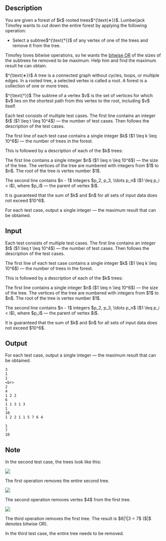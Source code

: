## Description

<div><p>You are given a forest of $k$ rooted trees$^{\text{∗}}$. Lumberjack Timofey wants to cut down the entire forest by applying the following operation: </p><ul> <li> Select a subtree$^{\text{†}}$ of any vertex of one of the trees and remove it from the tree. </li></ul><p>Timofey loves bitwise operations, so he wants the <a href="https://en.wikipedia.org/wiki/Bitwise_operation#OR">bitwise OR</a> of the sizes of the subtrees he removed to be maximum. Help him and find the maximum result he can obtain.</p><div class="statement-footnote"><p>$^{\text{∗}}$ A tree is a connected graph without cycles, loops, or multiple edges. In a rooted tree, a selected vertex is called a root. A forest is a collection of one or more trees.</p><p>$^{\text{†}}$ The subtree of a vertex $v$ is the set of vertices for which $v$ lies on the shortest path from this vertex to the root, including $v$ itself.</p></div></div><div class="input-specification"><p>Each test consists of multiple test cases. The first line contains an integer $t$ ($1 \leq t \leq 10^4$)&nbsp;— the number of test cases. Then follows the description of the test cases.</p><p>The first line of each test case contains a single integer $k$ ($1 \leq k \leq 10^6$)&nbsp;— the number of trees in the forest.</p><p>This is followed by a description of each of the $k$ trees:</p><p>The first line contains a single integer $n$ ($1 \leq n \leq 10^6$)&nbsp;— the size of the tree. The vertices of the tree are numbered with integers from $1$ to $n$. The root of the tree is vertex number $1$.</p><p>The second line contains $n - 1$ integers $p_2, p_3, \ldots p_n$ ($1 \leq p_i &lt; i$), where $p_i$&nbsp;— the parent of vertex $i$.</p><p>It is guaranteed that the sum of $k$ and $n$ for all sets of input data does not exceed $10^6$.</p></div><div class="output-specification"><p>For each test case, output a single integer&nbsp;— the maximum result that can be obtained.</p></div>

## Input

<p>Each test consists of multiple test cases. The first line contains an integer $t$ ($1 \leq t \leq 10^4$)&nbsp;— the number of test cases. Then follows the description of the test cases.</p><p>The first line of each test case contains a single integer $k$ ($1 \leq k \leq 10^6$)&nbsp;— the number of trees in the forest.</p><p>This is followed by a description of each of the $k$ trees:</p><p>The first line contains a single integer $n$ ($1 \leq n \leq 10^6$)&nbsp;— the size of the tree. The vertices of the tree are numbered with integers from $1$ to $n$. The root of the tree is vertex number $1$.</p><p>The second line contains $n - 1$ integers $p_2, p_3, \ldots p_n$ ($1 \leq p_i &lt; i$), where $p_i$&nbsp;— the parent of vertex $i$.</p><p>It is guaranteed that the sum of $k$ and $n$ for all sets of input data does not exceed $10^6$.</p>

## Output

<p>For each test case, output a single integer&nbsp;— the maximum result that can be obtained.</p>





```input1|2,3,4,10,11,12
3
1
1
<br>
2
4
1 2 2
6
1 1 3 1 3
1
10
1 2 2 1 1 5 7 6 4
```




```output1
1
7
10
```



## Note

<p>In the second test case, the trees look like this:</p><p><img class="tex-graphics" src="./34816/file/Q5TCtbWF.png" style="max-width: 100.0%;max-height: 100.0%;"></p><p>The first operation removes the entire second tree.</p><p><img class="tex-graphics" src="./34816/file/Rgc0QbIt.png" style="max-width: 100.0%;max-height: 100.0%;"></p><p>The second operation removes vertex $4$ from the first tree.</p><p><img class="tex-graphics" src="./34816/file/yRaNTcNG.png" style="max-width: 100.0%;max-height: 100.0%;"></p><p>The third operation removes the first tree. The result is $6|1|3 = 7$ ($|$ denotes bitwise OR).</p><p>In the third test case, the entire tree needs to be removed.</p>

